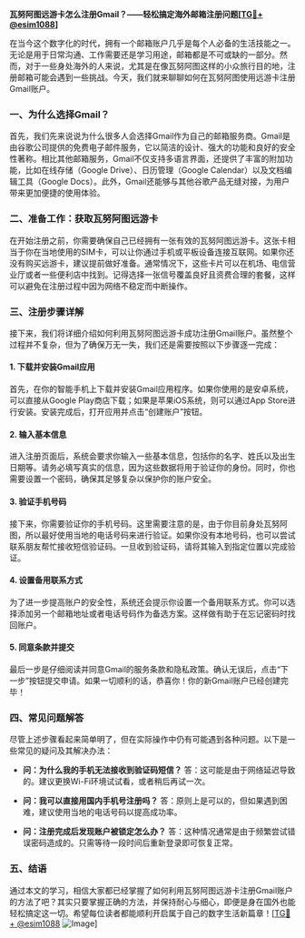 **瓦努阿图远游卡怎么注册Gmail？——轻松搞定海外邮箱注册问题[[TG💪+ @esim1088](https://t.me/s/esim1088)]**

在当今这个数字化的时代，拥有一个邮箱账户几乎是每个人必备的生活技能之一。无论是用于日常沟通、工作需要还是学习用途，邮箱都是不可或缺的一部分。然而，对于一些身处海外的人来说，尤其是在像瓦努阿图这样的小众旅行目的地，注册邮箱可能会遇到一些挑战。今天，我们就来聊聊如何在瓦努阿图使用远游卡注册Gmail账户。

### 一、为什么选择Gmail？

首先，我们先来说说为什么很多人会选择Gmail作为自己的邮箱服务商。Gmail是由谷歌公司提供的免费电子邮件服务，它以简洁的设计、强大的功能和良好的安全性著称。相比其他邮箱服务，Gmail不仅支持多语言界面，还提供了丰富的附加功能，比如在线存储（Google Drive）、日历管理（Google Calendar）以及文档编辑工具（Google Docs）。此外，Gmail还能够与其他谷歌产品无缝对接，为用户带来更加便捷的使用体验。

### 二、准备工作：获取瓦努阿图远游卡

在开始注册之前，你需要确保自己已经拥有一张有效的瓦努阿图远游卡。这张卡相当于你在当地使用的SIM卡，可以让你通过手机或平板设备连接互联网。如果你还没有购买远游卡，建议提前做好准备。通常情况下，这些卡片可以在机场、电信营业厅或者一些便利店中找到。记得选择一张信号覆盖良好且资费合理的套餐，这样可以避免在注册过程中因为网络不稳定而中断操作。

### 三、注册步骤详解

接下来，我们将详细介绍如何利用瓦努阿图远游卡成功注册Gmail账户。虽然整个过程并不复杂，但为了确保万无一失，我们还是需要按照以下步骤逐一完成：

#### 1. 下载并安装Gmail应用

首先，在你的智能手机上下载并安装Gmail应用程序。如果你使用的是安卓系统，可以直接从Google Play商店下载；如果是苹果iOS系统，则可以通过App Store进行安装。安装完成后，打开应用并点击“创建账户”按钮。

#### 2. 输入基本信息

进入注册页面后，系统会要求你输入一些基本信息，包括你的名字、姓氏以及出生日期等。请务必填写真实的信息，因为这些数据将用于验证你的身份。同时，你也需要设置一个密码，确保其足够复杂以保护你的账户安全。

#### 3. 验证手机号码

接下来，你需要验证你的手机号码。这里需要注意的是，由于你目前身处瓦努阿图，所以最好使用当地的电话号码来进行验证。如果你没有本地号码，也可以尝试联系朋友帮忙接收短信验证码。一旦收到验证码，请将其输入到指定位置以完成验证。

#### 4. 设置备用联系方式

为了进一步提高账户的安全性，系统还会提示你设置一个备用联系方式。你可以选择添加另一个邮箱地址或者电话号码作为备选方案。这样做有助于在忘记密码时找回账户。

#### 5. 同意条款并提交

最后一步是仔细阅读并同意Gmail的服务条款和隐私政策。确认无误后，点击“下一步”按钮提交申请。如果一切顺利的话，恭喜你！你的新Gmail账户已经创建完毕！

### 四、常见问题解答

尽管上述步骤看起来简单明了，但在实际操作中仍有可能遇到各种问题。以下是一些常见的疑问及其解决办法：

- **问：为什么我的手机无法接收到验证码短信？**
  答：这可能是由于网络延迟导致的。建议更换Wi-Fi环境试试看，或者稍后再试一次。

- **问：我可以直接用国内手机号注册吗？**
  答：原则上是可以的，但如果遇到困难，建议使用当地的电话号码以提高成功率。

- **问：注册完成后发现账户被锁定怎么办？**
  答：这种情况通常是由于频繁尝试错误密码造成的。只需等待一段时间后重新登录即可恢复正常。

### 五、结语

通过本文的学习，相信大家都已经掌握了如何利用瓦努阿图远游卡注册Gmail账户的方法了吧？其实只要掌握正确的方法，并保持耐心与细心，即便是身在国外也能轻松搞定这一切。希望每位读者都能顺利开启属于自己的数字生活新篇章！[[TG💪+ @esim1088](https://t.me/s/esim1088) ![Image](https://i.postimg.cc/4NQfJmqS/Snipaste-2025-05-13-00-14-12.png)]